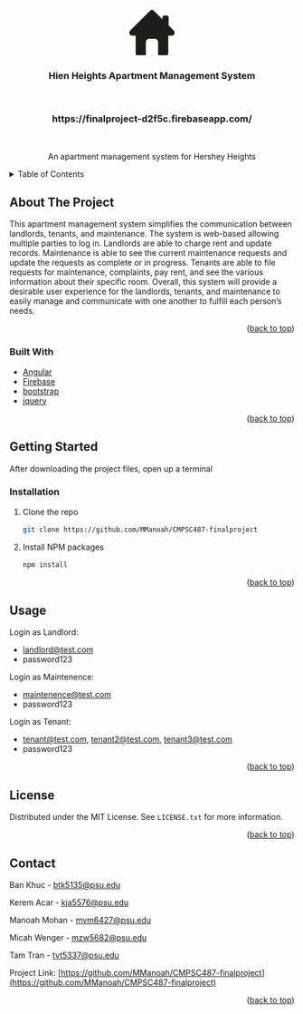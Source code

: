 <!-- PROJECT LOGO -->
<br />
<div align="center">
  <a href="https://github.com/othneildrew/Best-README-Template">
    <img src="logo.png" alt="Logo" width="80" height="80">
  </a>

  <h3 align="center">Hien Heights Apartment Management System</h3><br>
  <h3 align="center">https://finalproject-d2f5c.firebaseapp.com/</h3><br>

  <p align="center">
    An apartment management system for Hershey Heights
  </p>
</div>



<!-- TABLE OF CONTENTS -->
<details>
  <summary>Table of Contents</summary>
  <ol>
    <li>
      <a href="#about-the-project">About The Project</a>
    </li>
    <li>
      <a href="#getting-started">Getting Started</a>
    </li>
    <li><a href="#contributing">Contributing</a></li>
    <li><a href="#license">License</a></li>
    <li><a href="#contact">Contact</a></li>
  </ol>
</details>



<!-- ABOUT THE PROJECT -->
## About The Project

This apartment management system simplifies the communication between landlords, tenants, and maintenance.
The system is web-based allowing multiple parties to log in. Landlords are able to charge rent and update records.
Maintenance is able to see the current maintenance requests and update the requests as complete or in progress.
Tenants are able to file requests for maintenance, complaints, pay rent, and see the various information about their specific room.
Overall, this system will provide a desirable user experience for the landlords, tenants, and maintenance to easily manage and communicate with one another to fulfill each person’s needs.

<p align="right">(<a href="#top">back to top</a>)</p>



### Built With

* [Angular](https://angular.io/)
* [Firebase](https://firebase.google.com/)
* [bootstrap](https://getbootstrap.com/)
* [jquery](https://code.jquery.com/)

<p align="right">(<a href="#top">back to top</a>)</p>



<!-- GETTING STARTED -->
## Getting Started

After downloading the project files, open up a terminal


### Installation

1. Clone the repo
   ```sh
   git clone https://github.com/MManoah/CMPSC487-finalproject
   ```
2. Install NPM packages
   ```sh
   npm install
   ```

<p align="right">(<a href="#top">back to top</a>)</p>



<!-- USAGE EXAMPLES -->
## Usage

Login as Landlord:
- landlord@test.com
- password123

Login as Maintenence:
- maintenence@test.com
- password123

Login as Tenant:
- tenant@test.com, tenant2@test.com, tenant3@test.com
- password123

<p align="right">(<a href="#top">back to top</a>)</p>


<!-- LICENSE -->
## License

Distributed under the MIT License. See `LICENSE.txt` for more information.

<p align="right">(<a href="#top">back to top</a>)</p>



<!-- CONTACT -->
## Contact

Ban Khuc - btk5135@psu.edu

Kerem Acar - kja5576@psu.edu

Manoah Mohan - mvm6427@psu.edu

Micah Wenger - mzw5682@psu.edu

Tam Tran - tvt5337@psu.edu

Project Link: [https://github.com/MManoah/CMPSC487-finalproject](https://github.com/MManoah/CMPSC487-finalproject)

<p align="right">(<a href="#top">back to top</a>)</p>
